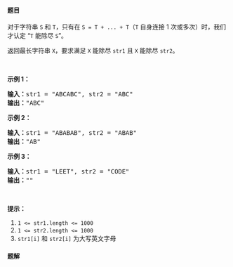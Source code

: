 #### 题目
<p>对于字符串 <code>S</code> 和 <code>T</code>，只有在 <code>S = T + ... + T</code>（<code>T</code> 自身连接 1 次或多次）时，我们才认定 “<code>T</code> 能除尽 <code>S</code>”。</p>

<p>返回最长字符串 <code>X</code>，要求满足 <code>X</code> 能除尽 <code>str1</code> 且 <code>X</code> 能除尽 <code>str2</code>。</p>

<p> </p>

<p><strong>示例 1：</strong></p>

<pre>
<strong>输入：</strong>str1 = "ABCABC", str2 = "ABC"
<strong>输出：</strong>"ABC"
</pre>

<p><strong>示例 2：</strong></p>

<pre>
<strong>输入：</strong>str1 = "ABABAB", str2 = "ABAB"
<strong>输出：</strong>"AB"
</pre>

<p><strong>示例 3：</strong></p>

<pre>
<strong>输入：</strong>str1 = "LEET", str2 = "CODE"
<strong>输出：</strong>""
</pre>

<p> </p>

<p><strong>提示：</strong></p>

<ol>
	<li><code>1 <= str1.length <= 1000</code></li>
	<li><code>1 <= str2.length <= 1000</code></li>
	<li><code>str1[i]</code> 和 <code>str2[i]</code> 为大写英文字母</li>
</ol>


 #### 题解